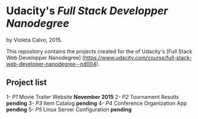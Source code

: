# Udacity's *Full Stack Developper Nanodegree*

by Violeta Calvo, 2015.

This repository contains the projects created for the of Udacity's [Full Stack Web Developper Nanodegree] (https://www.udacity.com/course/full-stack-web-developer-nanodegree--nd004).

## Project list

1- *P1* Movie Trailer Website **November 2015**
2- *P2* Tournament Results **pending**
3- *P3* Item Catalog **pending**
4- *P4* Conference Organization App **pending**
5- *P5* Linux Server Configuration **pending**